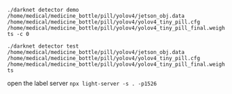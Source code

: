 ```./darknet detector demo /home/medical/medicine_bottle/pill/yolov4/jetson_obj.data /home/medical/medicine_bottle/pill/yolov4/yolov4_tiny_pill.cfg /home/medical/medicine_bottle/pill/yolov4/yolov4_tiny_pill_final.weights -c 0```

```./darknet detector test /home/medical/medicine_bottle/pill/yolov4/jetson_obj.data /home/medical/medicine_bottle/pill/yolov4/yolov4_tiny_pill.cfg /home/medical/medicine_bottle/pill/yolov4/yolov4_tiny_pill_final.weights```


open the label server
```npx light-server -s . -p1526```

